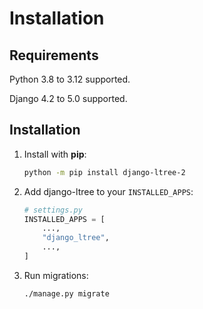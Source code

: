 # Installation

## Requirements

Python 3.8 to 3.12 supported.

Django 4.2 to 5.0 supported.

## Installation

1.  Install with **pip**:

    ``` sh
    python -m pip install django-ltree-2
    ```

2.  Add django-ltree to your `INSTALLED_APPS`:

    ``` python
    # settings.py
    INSTALLED_APPS = [
        ...,
        "django_ltree",
        ...,
    ]
    ```

3.  Run migrations:

    ``` sh
    ./manage.py migrate
    ```
